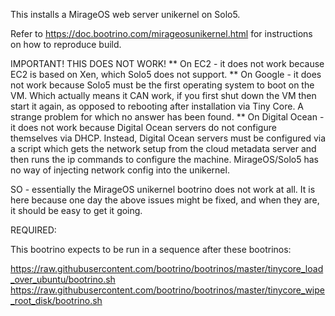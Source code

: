 This installs a MirageOS web server unikernel on Solo5.

Refer to https://doc.bootrino.com/mirageosunikernel.html for instructions on how to reproduce build.

IMPORTANT! THIS DOES NOT WORK!
** On EC2 - it does not work because EC2 is based on Xen, which Solo5 does not support.
** On Google - it does not work because Solo5 must be the first operating system to boot on the VM.
Which actually means it CAN work, if you first shut down the VM then start it again, as opposed to rebooting
after installation via Tiny Core.  A strange problem for which no answer has been found.
** On Digital Ocean - it does not work because Digital Ocean servers do not configure themselves via DHCP. Instead,
Digital Ocean servers must be configured via a script which gets the network setup from the cloud metadata server
and then runs the ip commands to configure the machine. MirageOS/Solo5 has no way of injecting network config
 into the unikernel. 

SO - essentially the MirageOS unikernel bootrino does not work at all.  It is here because one day the above issues
might be fixed, and when they are, it should be easy to get it going.

REQUIRED:

This bootrino expects to be run in a sequence after these bootrinos:

https://raw.githubusercontent.com/bootrino/bootrinos/master/tinycore_load_over_ubuntu/bootrino.sh
https://raw.githubusercontent.com/bootrino/bootrinos/master/tinycore_wipe_root_disk/bootrino.sh


